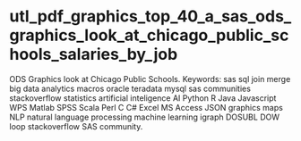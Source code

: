 # utl_pdf_graphics_top_40_a_sas_ods_graphics_look_at_chicago_public_schools_salaries_by_job
ODS Graphics look at Chicago Public Schools.  Keywords: sas sql join merge big data analytics macros oracle teradata mysql sas communities stackoverflow statistics artificial inteligence AI Python R Java Javascript WPS Matlab SPSS Scala Perl C C# Excel MS Access JSON graphics maps NLP natural language processing machine learning igraph DOSUBL DOW loop stackoverflow SAS community.
